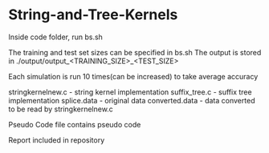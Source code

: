String-and-Tree-Kernels
=======================

Inside code folder, run bs.sh

The training and test set sizes can be specified in bs.sh
The output is stored in ./output/output_<TRAINING_SIZE>_<TEST_SIZE>

Each simulation is run 10 times(can be increased) to take average accuracy

stringkernelnew.c - string kernel implementation
suffix_tree.c - suffix tree implementation
splice.data - original data
converted.data - data converted to be read by stringkernelnew.c

Pseudo Code file contains pseudo code

Report included in repository
